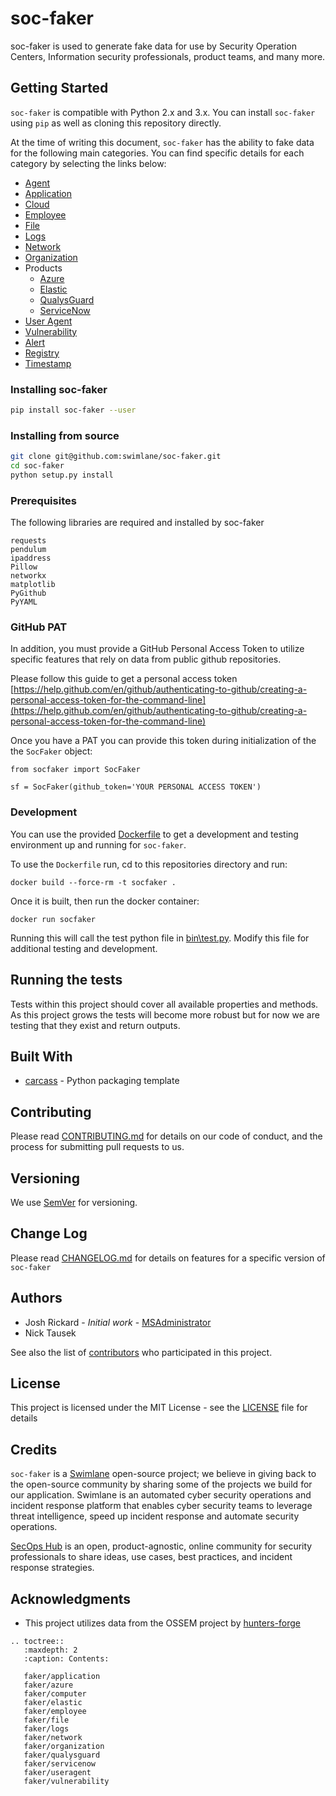 # soc-faker

soc-faker is used to generate fake data for use by Security Operation Centers, Information security professionals, product teams, and many more.

## Getting Started

`soc-faker` is compatible with Python 2.x and 3.x.  You can install `soc-faker` using `pip` as well as cloning this repository directly.

At the time of writing this document, `soc-faker` has the ability to fake data for the following main categories.  You can find specific details for each category by selecting the links below:

* [Agent](faker/agent.md)
* [Application](faker/application.md)
* [Cloud](faker/cloud.md)
* [Employee](faker/employee.md)
* [File](faker/file.md)
* [Logs](faker/logs.md)
* [Network](faker/network.md)
* [Organization](faker/organization.md)
* Products
    * [Azure](faker/azure.md)
    * [Elastic](faker/elastic.md)
    * [QualysGuard](faker/qualysguard.md)
    * [ServiceNow](faker/servicenow.md)
* [User Agent](faker/useragent.md)
* [Vulnerability](faker/vulnerability)
* [Alert](faker/alert.md)
* [Registry](faker/registry.md)
* [Timestamp](faker/timestamp.md)

### Installing soc-faker

```bash
pip install soc-faker --user
```

### Installing from source

```bash
git clone git@github.com:swimlane/soc-faker.git
cd soc-faker
python setup.py install
```

### Prerequisites

The following libraries are required and installed by soc-faker

```
requests
pendulum
ipaddress
Pillow
networkx
matplotlib
PyGithub
PyYAML
```

### GitHub PAT

In addition, you must provide a GitHub Personal Access Token to utilize specific features that rely on data from public github repositories.

Please follow this guide to get a personal access token [https://help.github.com/en/github/authenticating-to-github/creating-a-personal-access-token-for-the-command-line](https://help.github.com/en/github/authenticating-to-github/creating-a-personal-access-token-for-the-command-line)

Once you have a PAT you can provide this token during initialization of the the `SocFaker` object:

```
from socfaker import SocFaker

sf = SocFaker(github_token='YOUR PERSONAL ACCESS TOKEN')
```

### Development

You can use the provided [Dockerfile](Dockerfile) to get a development and testing environment up and running for `soc-faker`.

To use the `Dockerfile` run, cd to this repositories directory and run:

```
docker build --force-rm -t socfaker .
```

Once it is built, then run the docker container:

```
docker run socfaker
```

Running this will call the test python file in [bin\test.py](bin\test.py).  Modify this file for additional testing and development.


## Running the tests

Tests within this project should cover all available properties and methods.  As this project grows the tests will become more robust but for now we are testing that they exist and return outputs.

## Built With

* [carcass](https://github.com/MSAdministrator/carcass) - Python packaging template

## Contributing

Please read [CONTRIBUTING.md](CONTRIBUTING.md) for details on our code of conduct, and the process for submitting pull requests to us.

## Versioning

We use [SemVer](http://semver.org/) for versioning. 

## Change Log

Please read [CHANGELOG.md](CHANGELOG.md) for details on features for a specific version of `soc-faker`

## Authors

* Josh Rickard - *Initial work* - [MSAdministrator](https://github.com/msadministrator)
* Nick Tausek

See also the list of [contributors](https://github.com/{github_username}/{package_name}/contributors) who participated in this project.

## License

This project is licensed under the MIT License - see the [LICENSE](LICENSE.md) file for details

## Credits

`soc-faker` is a [Swimlane](https://swimlane.com) open-source project; we believe in giving back to the open-source community by sharing some of the projects we build for our application. Swimlane is an automated cyber security operations and incident response platform that enables cyber security teams to leverage threat intelligence, speed up incident response and automate security operations.

[SecOps Hub](https://secopshub.com) is an open, product-agnostic, online community for security professionals to share ideas, use cases, best practices, and incident response strategies.

## Acknowledgments

* This project utilizes data from the OSSEM project by [hunters-forge](https://github.com/hunters-forge/OSSEM)

```eval_rst
.. toctree::
   :maxdepth: 2
   :caption: Contents:
   
   faker/application
   faker/azure
   faker/computer
   faker/elastic
   faker/employee
   faker/file
   faker/logs
   faker/network
   faker/organization
   faker/qualysguard
   faker/servicenow
   faker/useragent
   faker/vulnerability
```

